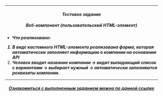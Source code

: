 
---

#### <p align="center"><i><b>Тестовое задание</b></i></p>

#### <p align="center"><i><b>Веб-компонент (пользовательский HTML-элемент)</b></i></p>


##### <p align="center"><i><b>

* Что реализовано:
1. В виде кастомного HTML-элемента реализована форма, которая автоматически заполняет информацию о компании на основании API
2. Человек вводит название компании → видит выпадающий список с вариантами → выбирает нужный → автоматически заполняются реквизиты компании.
   </b></i></p>

---

#### <b><i><p align="center"><i><b>[Ознакомиться с выполненным заданием можно по данной ссылке](https://sun-rhythms.github.io/autofillForm/)</b></i></p>
